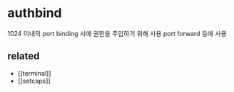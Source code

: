 # authbind 

1024 이내의 port binding 시에 권한을 주입하기 위해 사용
port forward 등에 사용

## related
- [[terminal]]
- [[setcaps]]
